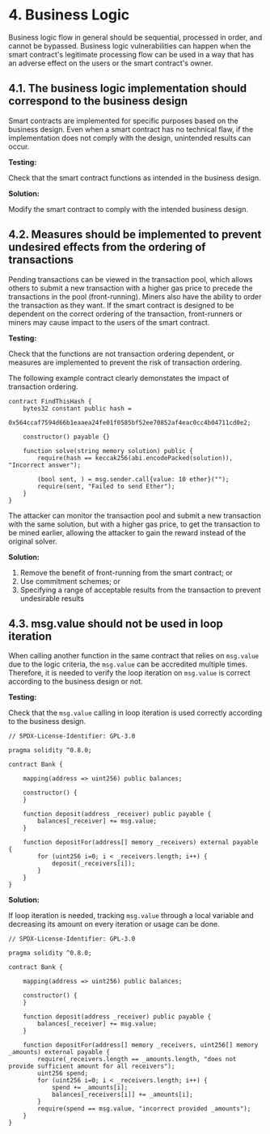 # 4. Business Logic

Business logic flow in general should be sequential, processed in order, and cannot be bypassed. Business logic vulnerabilities can happen when the smart contract's legitimate processing flow can be used in a way that has an adverse effect on the users or the smart contract's owner.

## 4.1. The business logic implementation should correspond to the business design

Smart contracts are implemented for specific purposes based on the business design. Even when a smart contract has no technical flaw, if the implementation does not comply with the design, unintended results can occur.

**Testing:**

Check that the smart contract functions as intended in the business design.

**Solution:**

Modify the smart contract to comply with the intended business design.

## 4.2. Measures should be implemented to prevent undesired effects from the ordering of transactions

Pending transactions can be viewed in the transaction pool, which allows others to submit a new transaction with a higher gas price to precede the transactions in the pool (front-running). Miners also have the ability to order the transaction as they want. If the smart contract is designed to be dependent on the correct ordering of the transaction, front-runners or miners may cause impact to the users of the smart contract.

**Testing:**

Check that the functions are not transaction ordering dependent, or measures are implemented to prevent the risk of transaction ordering.

The following example contract clearly demonstates the impact of transaction ordering.

```solidity
contract FindThisHash {
    bytes32 constant public hash =
      0x564ccaf7594d66b1eaaea24fe01f0585bf52ee70852af4eac0cc4b04711cd0e2;

    constructor() payable {}

    function solve(string memory solution) public {
        require(hash == keccak256(abi.encodePacked(solution)), "Incorrect answer");

        (bool sent, ) = msg.sender.call{value: 10 ether}("");
        require(sent, "Failed to send Ether");
    }
}
```

The attacker can monitor the transaction pool and submit a new transaction with the same solution, but with a higher gas price, to get the transaction to be mined earlier, allowing the attacker to gain the reward instead of the original solver.

**Solution:**

1. Remove the benefit of front-running from the smart contract; or
2. Use commitment schemes; or
3. Specifying a range of acceptable results from the transaction to prevent undesirable results

## 4.3. msg.value should not be used in loop iteration

When calling another function in the same contract that relies on `msg.value` due to the logic criteria, the `msg.value` can be accredited multiple times. Therefore, it is needed to verify the loop iteration on `msg.value` is correct according to the business design or not.

**Testing:**

Check that the `msg.value` calling in loop iteration is used correctly according to the business design.

```solidity
// SPDX-License-Identifier: GPL-3.0

pragma solidity ^0.8.0;

contract Bank {

    mapping(address => uint256) public balances;

    constructor() {
    }

    function deposit(address _receiver) public payable {
        balances[_receiver] += msg.value;
    }

    function depositFor(address[] memory _receivers) external payable {
        for (uint256 i=0; i < _receivers.length; i++) {
            deposit(_receivers[i]);
        }
    }
}
```

**Solution:**

If loop iteration is needed, tracking `msg.value` through a local variable and decreasing its amount on every iteration or usage can be done.

```solidity
// SPDX-License-Identifier: GPL-3.0

pragma solidity ^0.8.0;

contract Bank {

    mapping(address => uint256) public balances;

    constructor() {
    }

    function deposit(address _receiver) public payable {
        balances[_receiver] += msg.value;
    }

    function depositFor(address[] memory _receivers, uint256[] memory _amounts) external payable {
        require(_receivers.length == _amounts.length, "does not provide sufficient amount for all receivers");
        uint256 spend;
        for (uint256 i=0; i < _receivers.length; i++) {
            spend += _amounts[i];
            balances[_receivers[i]] += _amounts[i];
        }
        require(spend == msg.value, "incorrect provided _amounts");
    }
}
```
